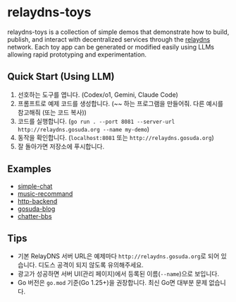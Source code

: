 # relaydns-toys
relaydns-toys is a collection of simple demos that demonstrate how to build, publish, and interact with decentralized services through the [relaydns](https://github.com/gosuda/relaydns) network.
Each toy app can be generated or modified easily using LLMs allowing rapid prototyping and experimentation.

## Quick Start (Using LLM)
1) 선호하는 도구를 엽니다. (Codex/o1, Gemini, Claude Code)
2) 프롬프트로 예제 코드를 생성합니다. (~~ 하는 프로그램을 만들어줘. 다른 예시를 참고해줘 (또는 코드 복사))
3) 코드를 실행합니다. (`go run . --port 8081 --server-url http://relaydns.gosuda.org --name my-demo`)
4) 동작을 확인합니다. (`localhost:8081` 또는 `http://relaydns.gosuda.org`)
5) 잘 돌아가면 저장소에 푸시합니다.

## Examples
- [simple-chat](./simple-chat/)
- [music-recommand](./music-recommand/)
- [http-backend](./http-backend/)
- [gosuda-blog](./gosuda-blog/)
- [chatter-bbs](./chatter-bbs/)

## Tips
- 기본 RelayDNS 서버 URL은 예제마다 `http://relaydns.gosuda.org`로 되어 있습니다. 디도스 공격이 되지 않도록 유의해주세요.
- 광고가 성공하면 서버 UI(관리 페이지)에서 등록된 이름(`--name`)으로 보입니다.
- Go 버전은 `go.mod` 기준(Go 1.25+)을 권장합니다. 최신 Go면 대부분 문제 없습니다.
